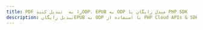 ---title: PDF را به  تبدیل کنیدODP، EPUB به ODP مبدل رایگان یا PHP SDKdescription: تبدیل رایگانEPUB به ODP با استفاده از PHP Cloud APIs & SDK همچنین اسناد PDF را در Cloud ایجاد، ویرایش و رندر کنید.---